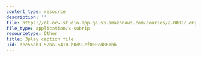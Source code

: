 ```yaml
---
content_type: resource
description: ''
file: https://ol-ocw-studio-app-qa.s3.amazonaws.com/courses/2-003sc-engineering-dynamics-fall-2011/dee55ab352ba5410b0d9ef0e0cd861bb_jROTMB142T0.vtt
file_type: application/x-subrip
resourcetype: Other
title: 3play caption file
uid: dee55ab3-52ba-5410-b0d9-ef0e0cd861bb
---
```


